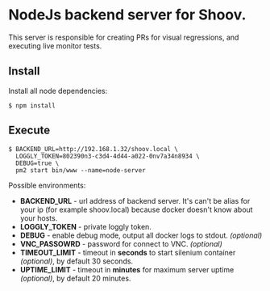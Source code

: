 # NodeJs backend server for Shoov.

This server is responsible for creating PRs for visual regressions, and executing live monitor tests.

## Install

Install all node dependencies:

    $ npm install

## Execute

    $ BACKEND_URL=http://192.168.1.32/shoov.local \
      LOGGLY_TOKEN=802390n3-c3d4-4d44-a022-0nv7a34n8934 \
      DEBUG=true \
      pm2 start bin/www --name=node-server

Possible environments:

* __BACKEND_URL__ - url address of backend server. It's can't be alias for your ip (for example shoov.local) because docker doesn't know about your hosts. 
* __LOGGLY_TOKEN__ - private loggly token. 
* __DEBUG__ - enable debug mode, output all docker logs to stdout. _(optional)_
* __VNC_PASSOWRD__ - password for connect to VNC. _(optional)_
* __TIMEOUT_LIMIT__ - timeout in __seconds__ to start silenium container _(optional)_, by default 30 seconds.
* __UPTIME_LIMIT__ - timeout in __minutes__ for maximum server uptime _(optional)_, by default 20 minutes.
